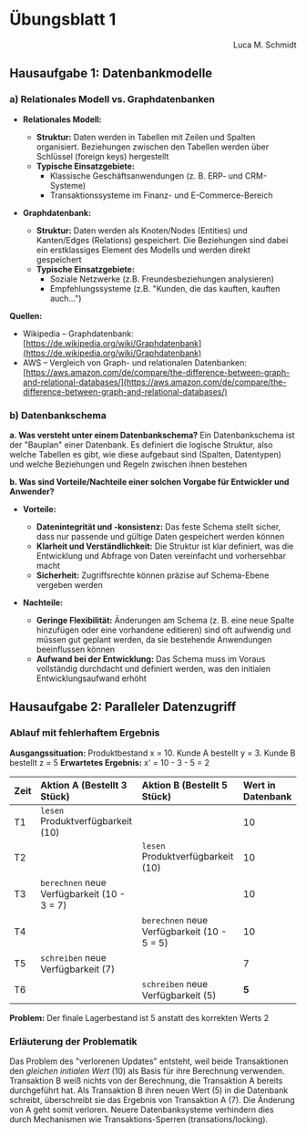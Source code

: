 # Übungsblatt 1

<div style="text-align: right">Luca M. Schmidt</div>

## Hausaufgabe 1: Datenbankmodelle

### a) Relationales Modell vs. Graphdatenbanken

- **Relationales Modell:**
    - **Struktur:** Daten werden in Tabellen mit Zeilen und Spalten organisiert. Beziehungen zwischen den Tabellen werden über Schlüssel (foreign keys) hergestellt
    - **Typische Einsatzgebiete:**
        - Klassische Geschäftsanwendungen (z. B. ERP- und CRM-Systeme)
        - Transaktionssysteme im Finanz- und E-Commerce-Bereich

- **Graphdatenbank:**
    - **Struktur:** Daten werden als Knoten/Nodes (Entities) und Kanten/Edges (Relations) gespeichert. Die Beziehungen sind dabei ein erstklassiges Element des Modells und werden direkt gespeichert
    - **Typische Einsatzgebiete:**
        - Soziale Netzwerke (z.B. Freundesbeziehungen analysieren)
        - Empfehlungssysteme (z.B. "Kunden, die das kauften, kauften auch...")

**Quellen:**

- Wikipedia – Graphdatenbank: [https://de.wikipedia.org/wiki/Graphdatenbank](https://de.wikipedia.org/wiki/Graphdatenbank)
- AWS – Vergleich von Graph- und relationalen Datenbanken: [https://aws.amazon.com/de/compare/the-difference-between-graph-and-relational-databases/](https://aws.amazon.com/de/compare/the-difference-between-graph-and-relational-databases/)

### b) Datenbankschema

**a. Was versteht unter einem Datenbankschema?**
Ein Datenbankschema ist der "Bauplan" einer Datenbank. Es definiert die logische Struktur, also welche Tabellen es gibt, wie diese aufgebaut sind (Spalten, Datentypen) und welche Beziehungen und Regeln zwischen ihnen bestehen

**b. Was sind Vorteile/Nachteile einer solchen Vorgabe für Entwickler und Anwender?**

- **Vorteile:**
    - **Datenintegrität und -konsistenz:** Das feste Schema stellt sicher, dass nur passende und gültige Daten gespeichert werden können
    - **Klarheit und Verständlichkeit:** Die Struktur ist klar definiert, was die Entwicklung und Abfrage von Daten vereinfacht und vorhersehbar macht
    - **Sicherheit:** Zugriffsrechte können präzise auf Schema-Ebene vergeben werden

- **Nachteile:**
    - **Geringe Flexibilität:** Änderungen am Schema (z. B. eine neue Spalte hinzufügen oder eine vorhandene editieren) sind oft aufwendig und müssen gut geplant werden, da sie bestehende Anwendungen beeinflussen können
    - **Aufwand bei der Entwicklung:** Das Schema muss im Voraus vollständig durchdacht und definiert werden, was den initialen Entwicklungsaufwand erhöht

## Hausaufgabe 2: Paralleler Datenzugriff

### Ablauf mit fehlerhaftem Ergebnis

**Ausgangssituation:** Produktbestand x = 10. Kunde A bestellt y = 3. Kunde B bestellt z = 5
**Erwartetes Ergebnis:** x' = 10 - 3 - 5 = 2

| Zeit | Aktion A (Bestellt 3 Stück)                 | Aktion B (Bestellt 5 Stück)                 | Wert in Datenbank |
| :--- | :------------------------------------------ | :------------------------------------------ | :---------------- |
| T1   | `lesen` Produktverfügbarkeit (10)           |                                             | 10                |
| T2   |                                             | `lesen` Produktverfügbarkeit (10)           | 10                |
| T3   | `berechnen` neue Verfügbarkeit (10 - 3 = 7) |                                             | 10                |
| T4   |                                             | `berechnen` neue Verfügbarkeit (10 - 5 = 5) | 10                |
| T5   | `schreiben` neue Verfügbarkeit (7)          |                                             | 7                 |
| T6   |                                             | `schreiben` neue Verfügbarkeit (5)          | **5**             |

**Problem:** Der finale Lagerbestand ist 5 anstatt des korrekten Werts 2

### Erläuterung der Problematik

Das Problem des "verlorenen Updates" entsteht, weil beide Transaktionen den _gleichen initialen Wert_ (10) als Basis für ihre Berechnung verwenden. Transaktion B weiß nichts von der Berechnung, die Transaktion A bereits durchgeführt hat. Als Transaktion B ihren neuen Wert (5) in die Datenbank schreibt, überschreibt sie das Ergebnis von Transaktion A (7). Die Änderung von A geht somit verloren. Neuere Datenbanksysteme verhindern dies durch Mechanismen wie Transaktions-Sperren (transations/locking).
